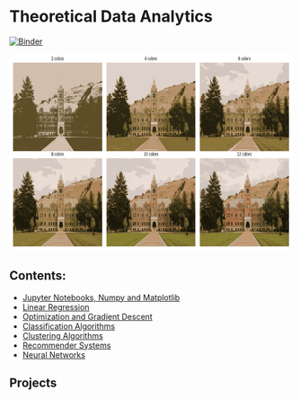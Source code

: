 # Theoretical Data Analytics

[![Binder](https://mybinder.org/badge_logo.svg)](https://mybinder.org/v2/gh/um-perez-alvaro/Data-Science-Theory/HEAD)

<img src="logo.png" height="350" width = "1000">

## Contents:

- [Jupyter Notebooks, Numpy and Matplotlib](https://github.com/um-perez-alvaro/Data-Science-Theory/tree/master/Jupyter%20Notebooks/Jupyter%20Notebooks%2C%20numpy%20and%20matplotlib)
- [Linear Regression](https://github.com/um-perez-alvaro/Data-Science-Theory/tree/master/Jupyter%20Notebooks/Regression)
- [Optimization and Gradient Descent](https://github.com/um-perez-alvaro/Data-Science-Theory/tree/master/Jupyter%20Notebooks/Optimization%20and%20Gradient%20Descent)
- [Classification Algorithms](https://github.com/um-perez-alvaro/Data-Science-Theory/tree/master/Jupyter%20Notebooks/Classification%20algorithms)
- [Clustering Algorithms](https://github.com/um-perez-alvaro/Data-Science-Theory/tree/master/Jupyter%20Notebooks/Clustering%20algorithms)
- [Recommender Systems](https://github.com/um-perez-alvaro/Data-Science-Theory/tree/master/Jupyter%20Notebooks/Recommender%20Systems)
- [Neural Networks](https://github.com/um-perez-alvaro/Data-Science-Theory/tree/master/Jupyter%20Notebooks/Neural%20Nets)

## Projects


